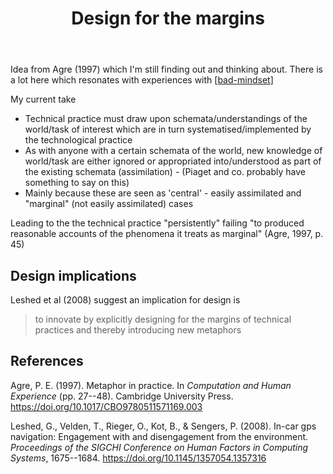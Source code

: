 ﻿---
tags: design, technology
title: Design for the margins
type: note
---
Idea from Agre (1997) which I'm still finding out and thinking about. There is a lot here which resonates with experiences with [[bad-mindset]]

My current take

- Technical practice must draw upon schemata/understandings of the world/task of interest which are in turn systematised/implemented by the technological practice
- As with anyone with a certain schemata of the world, new knowledge of world/task are either ignored or appropriated into/understood as part of the existing schemata (assimilation) - (Piaget and co. probably have something to say on this) 
- Mainly because these are seen as 'central' - easily assimilated and "marginal" (not easily assimilated) cases 

Leading to the the technical practice "persistently" failing "to produced reasonable accounts of the phenomena it treats as marginal" (Agre, 1997, p. 45)

## Design implications

Leshed et al (2008) suggest an implication for design is 

> to innovate by explicitly designing for the margins of technical practices and thereby introducing new metaphors

## References

Agre, P. E. (1997). Metaphor in practice. In *Computation and Human Experience* (pp. 27--48). Cambridge University Press. <https://doi.org/10.1017/CBO9780511571169.003>

Leshed, G., Velden, T., Rieger, O., Kot, B., & Sengers, P. (2008). In-car gps navigation: Engagement with and disengagement from the environment. *Proceedings of the SIGCHI Conference on Human Factors in Computing Systems*, 1675--1684. <https://doi.org/10.1145/1357054.1357316>


[//begin]: # "Autogenerated link references for markdown compatibility"
[bad-mindset]: ../../CASA/bad-mindset "The BAD (Bricolage, Affordances, Distribution) mindset"
[//end]: # "Autogenerated link references"